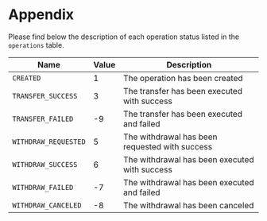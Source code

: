# Appendix

Please find below the description of each operation status listed in the `operations` table.

| Name               | Value | Description                                    |
|--------------------|-------|------------------------------------------------|
| `CREATED`            | 1     | The operation has been created                      |
| `TRANSFER_SUCCESS`   | 3     | The transfer has been executed with success    |
| `TRANSFER_FAILED`    | -9    | The transfer has been executed and failed      |
| `WITHDRAW_REQUESTED` | 5     | The withdrawal has been requested with success |
| `WITHDRAW_SUCCESS`   | 6     | The withdrawal has been executed with success  |
| `WITHDRAW_FAILED`    | -7    | The withdrawal has been executed and failed    |
| `WITHDRAW_CANCELED`  | -8    | The withdrawal has been canceled              |
